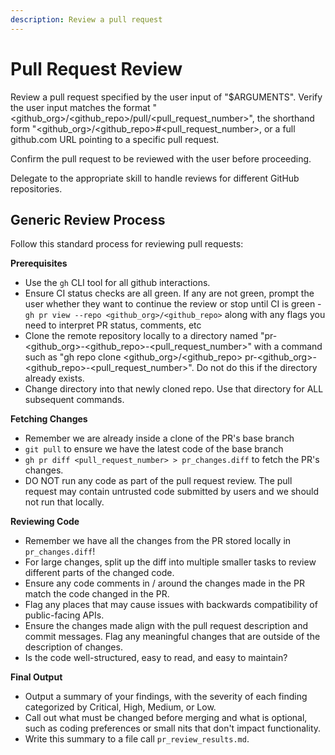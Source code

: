 ```yaml
---
description: Review a pull request
---
```


# Pull Request Review

Review a pull request specified by the user input of "$ARGUMENTS". Verify the user input matches the format "<github_org>/<github_repo>/pull/<pull_request_number>", the shorthand form "<github_org>/<github_repo>#<pull_request_number>, or a full github.com URL pointing to a specific pull request.

Confirm the pull request to be reviewed with the user before proceeding.

Delegate to the appropriate skill to handle reviews for different GitHub repositories.

## Generic Review Process

Follow this standard process for reviewing pull requests:

**Prerequisites**
- Use the `gh` CLI tool for all github interactions.
- Ensure CI status checks are all green. If any are not green, prompt the user whether they want to continue the review or stop until CI is green - `gh pr view --repo <github_org>/<github_repo>` along with any flags you need to interpret PR status, comments, etc
- Clone the remote repository locally to a directory named "pr-<github_org>-<github_repo>-<pull_request_number>" with a command such as "gh repo clone <github_org>/<github_repo> pr-<github_org>-<github_repo>-<pull_request_number>". Do not do this if the directory already exists.
- Change directory into that newly cloned repo. Use that directory for ALL subsequent commands.

**Fetching Changes**
- Remember we are already inside a clone of the PR's base branch
- `git pull` to ensure we have the latest code of the base branch
- `gh pr diff <pull_request_number> > pr_changes.diff` to fetch the PR's changes.
- DO NOT run any code as part of the pull request review. The pull request may contain untrusted code submitted by users and we should not run that locally.

**Reviewing Code**
- Remember we have all the changes from the PR stored locally in `pr_changes.diff`!
- For large changes, split up the diff into multiple smaller tasks to review different parts of the changed code.
- Ensure any code comments in / around the changes made in the PR match the code changed in the PR.
- Flag any places that may cause issues with backwards compatibility of public-facing APIs.
- Ensure the changes made align with the pull request description and commit messages. Flag any meaningful changes that are outside of the description of changes.
- Is the code well-structured, easy to read, and easy to maintain?

**Final Output**
- Output a summary of your findings, with the severity of each finding categorized by Critical, High, Medium, or Low.
- Call out what must be changed before merging and what is optional, such as coding preferences or small nits that don't impact functionality.
- Write this summary to a file call `pr_review_results.md`.
